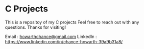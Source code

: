 # C Projects

This is a repositoy of my C  projects
Feel free to reach out with any questions. Thanks for visiting!

Email : howarthchance@gmail.com
LinkedIn : https://www.linkedin.com/in/chance-howarth-39a9b31a8/
